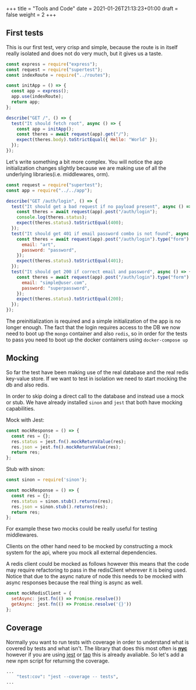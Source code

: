 +++
title = "Tools and Code"
date = 2021-01-26T21:13:23+01:00
draft = false
weight = 2
+++

## First tests

This is our first test, very crisp and simple, because the route is in itself really isolated and does not do very much,
but it gives us a taste.

```js
const express = require("express");
const request = require("supertest");
const indexRoute = require("../routes");

const initApp = () => {
  const app = express();
  app.use(indexRoute);
  return app;
};

describe("GET /", () => {
  test("It should fetch root", async () => {
    const app = initApp();
    const theres = await request(app).get("/");
    expect(theres.body).toStrictEqual({ Hello: "World" });
  });
});
```

Let's write something a bit more complex. You will notice the app initialization changes slightly because we are making
use of all the underlying libraries(i.e. middlewares, orm).

```js
const request = require("supertest");
const app = require("../../app");

describe("GET /auth/login", () => {
  test("It should get a bad request if no payload present", async () => {
    const theres = await request(app).post("/auth/login");
    console.log(theres.status);
    expect(theres.status).toStrictEqual(400);
  });
  test("It should get 401 if email password combo is not found", async () => {
    const theres = await request(app).post("/auth/login").type("form").send({
      email: "art",
      password: "password",
    });
    expect(theres.status).toStrictEqual(401);
  });
  test("It should get 200 if correct email and password", async () => {
    const theres = await request(app).post("/auth/login").type("form").send({
      email: "simple@user.com",
      password: "superpassword",
    });
    expect(theres.status).toStrictEqual(200);
  });
});
```

The preinitialization is required and a simple initialization of the app is no longer enough. The fact that the login
requires access to the DB we now need to boot up the `mongo` container and also `redis`, so in order for the tests to
pass you need to boot up the docker containers using `docker-compose up`

## Mocking

So far the test have been making use of the real database and the real redis key-value store. If we want to test in
isolation we need to start mocking the db and also redis.

In order to skip doing a direct call to the database and instead use a mock or stub.
We have already installed `sinon` and `jest` that both have mocking capabilities.

Mock with Jest:
```js
const mockResponse = () => {
  const res = {};
  res.status = jest.fn().mockReturnValue(res);
  res.json = jest.fn().mockReturnValue(res);
  return res;
};
```

Stub with sinon:
```js
const sinon = require('sinon');

const mockResponse = () => {
  const res = {};
  res.status = sinon.stub().returns(res);
  res.json = sinon.stub().returns(res);
  return res;
};
```

For example these two mocks could be really useful for testing middlewares.

Clients on the other hand need to be mocked by constructing a mock system for the api, where you mock all external
dependencies.

A redis client could be mocked as follows however this means that the code may require refactoring to pass in the
redisClient wherever it is being used. Notice that due to the async nature of node this needs to be mocked with async
responses because the real thing is async as well.

```js
const mockRedisClient = {
  setAsync: jest.fn(() => Promise.resolve())
  getAsync: jest.fn(() => Promise.resolve('{}'))
};
```

## Coverage

Normally you want to run tests with coverage in order to understand what is covered by tests and what isn't. The library
that does this most often is [__nyc__](https://github.com/istanbuljs/nyc) however if you are using [jest](https://www.npmjs.com/package/jest) or [tap](https://node-tap.org/) this is already avaliable.
So let's add a new npm script for returning the coverage.

```bash
...
    "test:cov": "jest --coverage -- tests",
...
```
